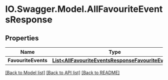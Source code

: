 # IO.Swagger.Model.AllFavouriteEventsResponse
## Properties

Name | Type | Description | Notes
------------ | ------------- | ------------- | -------------
**FavouriteEvents** | [**List&lt;AllFavouriteEventsResponseFavouriteEvents&gt;**](AllFavouriteEventsResponseFavouriteEvents.md) |  | 

[[Back to Model list]](../README.md#documentation-for-models) [[Back to API list]](../README.md#documentation-for-api-endpoints) [[Back to README]](../README.md)

